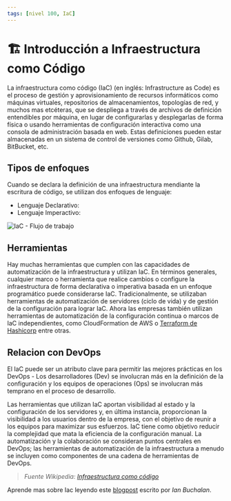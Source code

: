```yaml
---
tags: [nivel 100, IaC]
---
```


# 🏗️ Introducción a Infraestructura como Código

La infraestructura como código (IaC) (en inglés: Infrastructure as Code) es el proceso de gestión y aprovisionamiento de recursos informáticos como máquinas virtuales, repositorios de almacenamientos, topologías de red, y muchos mas etcéteras, que se despliega a través de archivos de definición entendibles por máquina, en lugar de configurarlas y desplegarlas de forma física o usando herramientas de configuración interactiva como una consola de administración basada en web. Estas definiciones pueden estar almacenadas en un sistema de control de versiones como Github, Gilab, BitBucket, etc.

## Tipos de enfoques

Cuando se declara la definición de una infraestructura mendiante la escritura de código, se utilizan dos enfoques de lenguaje:
- Lenguaje Declarativo: 
- Lenguaje Imperactivo: 


![IaC - Flujo de trabajo](https://www.collidu.com/media/catalog/product/img/a/1/a11420463ca9368a180fec1f058eed07a0f3bfd93ec819a0e6fd8e5ecbcb82e5/infrastructure-as-code-slide1.png)

## Herramientas

Hay muchas herramientas que cumplen con las capacidades de automatización de la infraestructura y utilizan IaC. En términos generales, cualquier marco o herramienta que realice cambios o configure la infraestructura de forma declarativa o imperativa basada en un enfoque programático puede considerarse IaC. Tradicionalmente, se utilizaban herramientas de automatización de servidores (ciclo de vida) y de gestión de la configuración para lograr IaC. Ahora las empresas también utilizan herramientas de automatización de la configuración continua o marcos de IaC independientes, como CloudFormation de AWS o [Terraform de Hashicorp](/docs/fundamentos-de-tecnologia/terraform) entre otras.

## Relacion con DevOps
El IaC puede ser un atributo clave para permitir las mejores prácticas en los DevOps - Los desarrolladores (Dev) se involucran más en la definición de la configuración y los equipos de operaciones (Ops) se involucran más temprano en el proceso de desarrollo.

Las herramientas que utilizan IaC aportan visibilidad al estado y la configuración de los servidores y, en última instancia, proporcionan la visibilidad a los usuarios dentro de la empresa, con el objetivo de reunir a los equipos para maximizar sus esfuerzos. IaC tiene como objetivo reducir la complejidad que mata la eficiencia de la configuración manual. La automatización y la colaboración se consideran puntos centrales en DevOps; las herramientas de automatización de la infraestructura a menudo se incluyen como componentes de una cadena de herramientas de DevOps.

>  *Fuente Wikipedia: [Infraestructura como código](https://es.wikipedia.org/wiki/Infraestructura_como_c%C3%B3digo)*

Aprende mas sobre Iac leyendo este [blogpost](https://www.atlassian.com/es/microservices/cloud-computing/infrastructure-as-code) escrito por *Ian Buchalan*.
